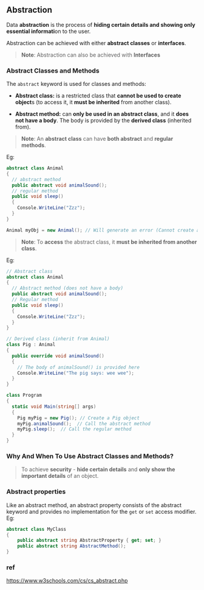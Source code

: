 ## Abstraction
Data **abstraction** is the process of **hiding certain details and showing only essential informati**on to the user.

Abstraction can be achieved with either **abstract classes** or **interfaces**.

> **Note**: Abstraction can also be achieved with **Interfaces**

### Abstract Classes and Methods

The `abstract` keyword is used for classes and methods:

-   **Abstract class:** is a restricted class that **cannot be used to create object**s (to access it, it **must be inherited** from another class).
  
-   **Abstract method:** can **only be used in an abstract class**, and it **does not have a body**. The body is provided by the **derived class** (inherited from).

> **Note**: An **abstract class** can have **both abstract** and **regular methods**.

Eg:
```cs
abstract class Animal 
{
  // abstract method
  public abstract void animalSound();
  // regular method
  public void sleep() 
  {
    Console.WriteLine("Zzz");
  }
}

Animal myObj = new Animal(); // Will generate an error (Cannot create an instance of the abstract class or interface 'Animal')
```


> **Note**: To **access** the abstract class, it **must be inherited from another class**.

Eg:
```cs
// Abstract class
abstract class Animal
{
  // Abstract method (does not have a body)
  public abstract void animalSound();
  // Regular method
  public void sleep()
  {
    Console.WriteLine("Zzz");
  }
}

// Derived class (inherit from Animal)
class Pig : Animal
{
  public override void animalSound()
  {
    // The body of animalSound() is provided here
    Console.WriteLine("The pig says: wee wee");
  }
}

class Program
{
  static void Main(string[] args)
  {
    Pig myPig = new Pig(); // Create a Pig object
    myPig.animalSound();  // Call the abstract method
    myPig.sleep();  // Call the regular method
  }
}

```


### Why And When To Use Abstract Classes and Methods?
> To achieve **security** - **hide certain details** and **only show the important details** of an object.

### Abstract properties
Like an abstract method, an abstract property consists of the abstract keyword and provides no implementation for the `get` or `set` access modifier.
Eg:
```cs
abstract class MyClass
{
    public abstract string AbstractProperty { get; set; }
    public abstract string AbstractMethod();    
}
```


### ref 
https://www.w3schools.com/cs/cs_abstract.php
